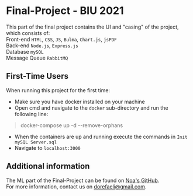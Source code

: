 # Final-Project - BIU 2021

This part of the final project contains the UI and "casing" of the project, which consists of:  
Front-end `HTML`, `CSS`, `JS`, `Bulma`, `Chart.js`, `jsPDF`  
Back-end `Node.js`, `Express.js`  
Database `mySQL`  
Message Queue `RabbitMQ`  

## First-Time Users
When running this project for the first time:  
- Make sure you have docker installed on your machine  
- Open cmd and navigate to the `docker` sub-directory and run the following line:
> docker-compose up -d --remove-orphans

- When the containers are up and running execute the commands in `Init mySQL Server.sql`  
- Navigate to `localhost:3000`

## Additional information
The ML part of the Final-Project can be found on [Noa's GitHub](https://github.com/Noabbo/Final-Project-ML).  
For more information, contact us on [dorefaeli@gmail.com](mailto:dorefaeli@gmail.com).
